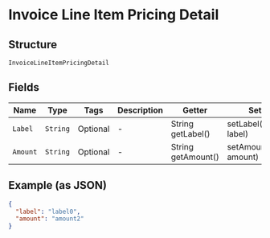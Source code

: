 
# Invoice Line Item Pricing Detail

## Structure

`InvoiceLineItemPricingDetail`

## Fields

| Name | Type | Tags | Description | Getter | Setter |
|  --- | --- | --- | --- | --- | --- |
| `Label` | `String` | Optional | - | String getLabel() | setLabel(String label) |
| `Amount` | `String` | Optional | - | String getAmount() | setAmount(String amount) |

## Example (as JSON)

```json
{
  "label": "label0",
  "amount": "amount2"
}
```

